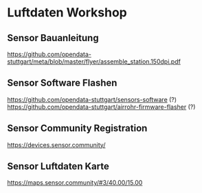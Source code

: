 # Luftdaten Workshop

## Sensor Bauanleitung
https://github.com/opendata-stuttgart/meta/blob/master/flyer/assemble_station.150dpi.pdf

## Sensor Software Flashen
https://github.com/opendata-stuttgart/sensors-software (?)
https://github.com/opendata-stuttgart/airrohr-firmware-flasher (?)

## Sensor Community Registration
https://devices.sensor.community/

## Sensor Luftdaten Karte
https://maps.sensor.community/#3/40.00/15.00
